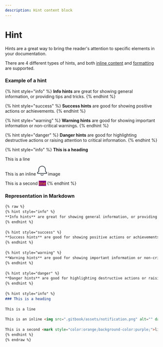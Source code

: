 ```yaml
---
description: Hint content block
---
```


# Hint

Hints are a great way to bring the reader's attention to specific elements in your documentation.

There are 4 different types of hints, and both [inline content](../editor/inline/) and [formatting](../editor/formatting.md) are supported.

### Example of a hint

{% hint style="info" %}
**Info hints** are great for showing general information, or providing tips and tricks.
{% endhint %}

{% hint style="success" %}
**Success hints** are good for showing positive actions or achievements.
{% endhint %}

{% hint style="warning" %}
**Warning hints** are good for showing important information or non-critical warnings.
{% endhint %}

{% hint style="danger" %}
**Danger hints** are good for highlighting destructive actions or raising attention to critical information.
{% endhint %}

{% hint style="info" %}
**This is a heading**

This is a line

This is an inline <img src="../../.gitbook/assets/notification.png" alt="" data-size="line"> image

This is a second <mark style="color:orange;background-color:purple;">line</mark>
{% endhint %}

### Representation in Markdown

```markdown
{% raw %}
{% hint style="info" %}
**Info hints** are great for showing general information, or providing tips and tricks.
{% endhint %}

{% hint style="success" %}
**Success hints** are good for showing positive actions or achievements.
{% endhint %}

{% hint style="warning" %}
**Warning hints** are good for showing important information or non-critical warnings.
{% endhint %}

{% hint style="danger" %}
**Danger hints** are good for highlighting destructive actions or raising attention to critical information.
{% endhint %}

{% hint style="info" %}
### This is a heading

This is a line

This is an inline <img src=".gitbook/assets/notification.png" alt="" data-size="line"> image

This is a second <mark style="color:orange;background-color:purple;">line</mark>
{% endhint %}
{% endraw %}
```
